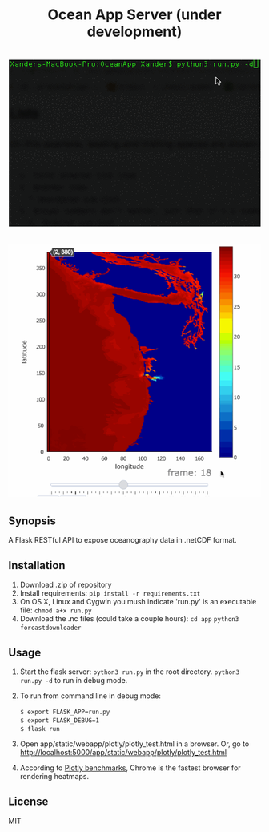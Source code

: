 <h1 align="center">Ocean App Server  (under development)<h1/>


<p align="center">
    <img src ="app/static/command_line_demo.gif?" />
</p>

<p align="center">
    <img src ="app/static/slider_demo2.gif?" />
</p>

## Synopsis

A Flask RESTful API to expose oceanography data in .netCDF format.

## Installation

1. Download .zip of repository
2. Install requirements: `pip install -r requirements.txt`
3. On OS X, Linux and Cygwin you mush indicate 'run.py' is an executable file: `chmod a+x run.py`
4. Download the .nc files (could take a couple hours): `cd app` `python3 forcastdownloader`

## Usage

1. Start the flask server: `python3 run.py` in the root directory. `python3 run.py -d` to run in debug mode.
2. To run from command line in debug mode:

    `$ export FLASK_APP=run.py`  
    `$ export FLASK_DEBUG=1`  
    `$ flask run`  
3. Open app/static/webapp/plotly/plotly_test.html in a browser. Or, go to [http://localhost:5000/app/static/webapp/plotly/plotly_test.html]("http://localhost:5000/app/static/webapp/plotly/plotly_test.html")
4. According to [Plotly benchmarks](https://plot.ly/benchmarks/ "this"), Chrome is the fastest browser for rendering heatmaps.

## License

MIT
